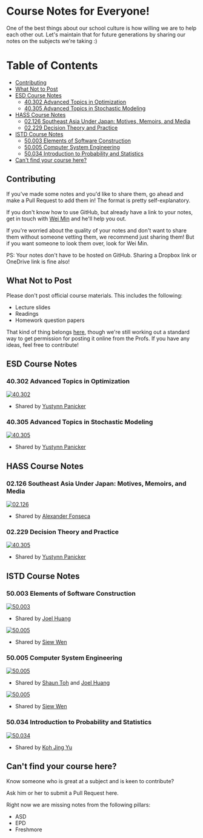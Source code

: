 # Course Notes for Everyone! <!-- omit in toc -->

One of the best things about our school culture is how willing we are to help each other out. Let's maintain that for future generations by sharing our notes on the subjects we're taking :)

# Table of Contents <!-- omit in toc -->

- [Contributing](#contributing)
- [What Not to Post](#what-not-to-post)
- [ESD Course Notes](#esd-course-notes)
  - [40.302 Advanced Topics in Optimization](#40302-advanced-topics-in-optimization)
  - [40.305 Advanced Topics in Stochastic Modeling](#40305-advanced-topics-in-stochastic-modeling)
- [HASS Course Notes](#hass-course-notes)
  - [02.126 Southeast Asia Under Japan: Motives, Memoirs, and Media](#02126-southeast-asia-under-japan-motives-memoirs-and-media)
  - [02.229 Decision Theory and Practice](#02229-decision-theory-and-practice)
- [ISTD Course Notes](#istd-course-notes)
  - [50.003 Elements of Software Construction](#50003-elements-of-software-construction)
  - [50.005 Computer System Engineering](#50005-computer-system-engineering)
  - [50.034 Introduction to Probability and Statistics](#50034-introduction-to-probability-and-statistics)
- [Can't find your course here?](#cant-find-your-course-here)

## Contributing

If you've made some notes and you'd like to share them, go ahead and make a Pull Request to add them in! The format is pretty self-explanatory.

If you don't know how to use GitHub, but already have a link to your notes, get in touch with [Wei Min](weimin_cher@mymail.sutd.edu.sg) and he'll help you out.

If you're worried about the quality of your notes and don't want to share them without someone vetting them, we recommend just sharing them! But if you want someone to look them over, look for Wei Min.

PS: Your notes don't have to be hosted on GitHub. Sharing a Dropbox link or OneDrive link is fine also!

## What Not to Post

Please don't post official course materials. This includes the following:

- Lecture slides
- Readings
- Homework question papers

That kind of thing belongs [here](https://github.com/OpenSUTD/course-materials), though we're still working out a standard way to get permission for posting it online from the Profs. If you have any ideas, feel free to contribute!

## ESD Course Notes

### 40.302 Advanced Topics in Optimization

[![40.302](https://img.shields.io/badge/Last%20updated-06%20Mar%202019-blue.svg)](https://opensutd.org/course-notes/40.302/)

- Shared by [Yustynn Panicker](https://github.com/Yustynn)

### 40.305 Advanced Topics in Stochastic Modeling

[![40.305](https://img.shields.io/badge/Last%20updated-30%20Apr%202019-blue.svg)](https://opensutd.org/course-notes/40.305/)

- Shared by [Yustynn Panicker](https://github.com/Yustynn)

## HASS Course Notes

### 02.126 Southeast Asia Under Japan: Motives, Memoirs, and Media

[![02.126](https://img.shields.io/badge/Last%20updated-10%20Apr%202019-blue.svg)](https://github.com/OpenSUTD/course-notes/tree/master/notes/02.126%20SEA%20under%20Japan/2019)

- Shared by [Alexander Fonseca](https://github.com/WilburthePiggy)

### 02.229 Decision Theory and Practice

[![40.305](https://img.shields.io/badge/Last%20updated-18%20May%202019-blue.svg)](https://github.com/OpenSUTD/course-notes/tree/master/notes/02.229%20Decision%20Theory%20%26%20Practice/2019-Yustynn)

- Shared by [Yustynn Panicker](https://github.com/Yustynn)

## ISTD Course Notes

### 50.003 Elements of Software Construction

[![50.003](https://img.shields.io/badge/Last%20updated-25%20Apr%202018-blue.svg)](https://github.com/OpenSUTD/course-materials/blob/master/50.003%20Elements%20of%20Software%20Construction/esc_notes_joel.pdf)

- Shared by [Joel Huang](https://github.com/joel-huang)

[![50.005](https://img.shields.io/badge/Last%20updated-9%20Oct%202019-blue.svg)](https://github.com/OpenSUTD/course-notes/blob/master/notes/50.003%20Elements%20of%20Software%20Construction/2018/50.003_Finals_Revision_Compiled.md)

- Shared by [Siew Wen](https://github.com/lyqht)

### 50.005 Computer System Engineering

[![50.005](https://img.shields.io/badge/Last%20updated-24%20Apr%202018-blue.svg)](https://github.com/OpenSUTD/course-materials/blob/master/50.005%20Computer%20System%20Engineering/cse_notes_shaun.pdf)

- Shared by [Shaun Toh](https://github.com/Shaun2h) and [Joel Huang](https://github.com/joel-huang)

[![50.005](https://img.shields.io/badge/Last%20updated-9%20Oct%202019-blue.svg)](https://github.com/OpenSUTD/course-notes/tree/master/notes/50.005%20Computer%20System%20Engineering/2018)

- Shared by [Siew Wen](https://github.com/lyqht)

### 50.034 Introduction to Probability and Statistics

[![50.034](https://img.shields.io/badge/Last%20updated-11%20Apr%202018-blue.svg)](https://opensutd.org/course-notes/50.034/)

- Shared by [Koh Jing Yu](https://github.com/kohjingyu)

## Can't find your course here?

Know someone who is great at a subject and is keen to contribute?

Ask him or her to submit a Pull Request here.

Right now we are missing notes from the following pillars:

- ASD
- EPD
- Freshmore
